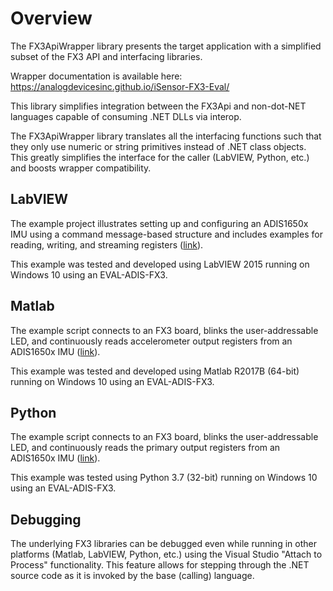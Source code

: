 # Overview

The FX3ApiWrapper library presents the target application with a simplified subset of the FX3 API and interfacing libraries.

Wrapper documentation is available here: https://analogdevicesinc.github.io/iSensor-FX3-Eval/

This library simplifies integration between the FX3Api and non-dot-NET languages capable of consuming .NET DLLs via interop. 

The FX3ApiWrapper library translates all the interfacing functions such that they only use numeric or string primitives instead of .NET class objects. This greatly simplifies the interface for the caller (LabVIEW, Python, etc.) and boosts wrapper compatibility.

## LabVIEW

The example project illustrates setting up and configuring an ADIS1650x IMU using a command message-based structure and includes examples for reading, writing, and streaming registers ([link](examples/LabVIEW)).

This example was tested and developed using LabVIEW 2015 running on Windows 10 using an EVAL-ADIS-FX3.

## Matlab

The example script connects to an FX3 board, blinks the user-addressable LED, and continuously reads accelerometer output registers from an ADIS1650x IMU ([link](examples/Matlab)).

This example was tested and developed using Matlab R2017B (64-bit) running on Windows 10 using an EVAL-ADIS-FX3.

## Python

The example script connects to an FX3 board, blinks the user-addressable LED, and continuously reads the primary output registers from an ADIS1650x IMU ([link](examples/Python)).

This example was tested using Python 3.7 (32-bit) running on Windows 10 using an EVAL-ADIS-FX3.

## Debugging

The underlying FX3 libraries can be debugged even while running in other platforms (Matlab, LabVIEW, Python, etc.) using the Visual Studio "Attach to Process" functionality. This feature allows for stepping through the .NET source code as it is invoked by the base (calling) language.